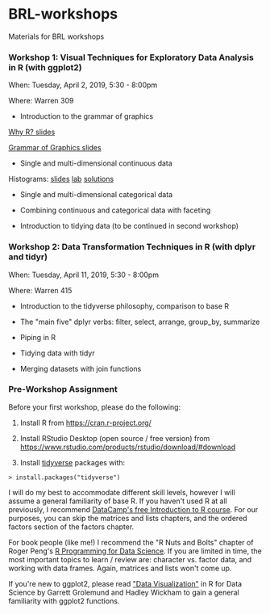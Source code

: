 # BRL-workshops

Materials for BRL workshops

### Workshop 1: Visual Techniques for Exploratory Data Analysis in R (with ggplot2)

When: Tuesday, April 2, 2019, 5:30 - 8:00pm

Where: Warren 309  

* Introduction to the grammar of graphics

[Why R? slides](slides/1-WhyR.pdf)

[Grammar of Graphics slides](slides/2-GrammarofGraphics.pdf)

* Single and multi-dimensional continuous data

Histograms: [slides](slides/3-Histograms.pdf)       [lab](labs/1-Histogram.Rmd)      [solutions](solutions/1-Histogram-Solutions.md)

* Single and multi-dimensional categorical data

* Combining continuous and categorical data with faceting

* Introduction to tidying data (to be continued in second workshop)

### Workshop 2: Data Transformation Techniques in R (with dplyr and tidyr)

When: Tuesday, April 11, 2019, 5:30 - 8:00pm

Where: Warren 415

* Introduction to the tidyverse philosophy, comparison to base R

* The "main five" dplyr verbs: filter, select, arrange, group_by, summarize

* Piping in R

* Tidying data with tidyr

* Merging datasets with join functions


### Pre-Workshop Assignment


Before your first workshop, please do the following:

1. Install R from https://cran.r-project.org/

2. Install RStudio Desktop (open source / free version) from https://www.rstudio.com/products/rstudio/download/#download

3. Install [tidyverse](https://www.tidyverse.org/) packages with:

```
> install.packages("tidyverse")
```

I will do my best to accommodate different skill levels, however I will assume a general familiarity of base R. If you haven't used R at all previously, I recommend [DataCamp's free Introduction to R course](https://www.datacamp.com/courses/free-introduction-to-r). For our purposes, you can skip the matrices and lists chapters, and the ordered factors section of the factors chapter. 

For book people (like me!) I recommend the "R Nuts and Bolts" chapter of  Roger Peng's [R Programming for Data Science](https://leanpub.com/rprogramming). If you are limited in time, the most important topics to learn / review are: character vs. factor data, and working with data frames. Again, matrices and lists won't come up.

If you're new to ggplot2, please read ["Data Visualization"](https://r4ds.had.co.nz/data-visualisation.html) in R for Data Science by Garrett Grolemund and Hadley Wickham to gain a general familiarity with ggplot2 functions.
